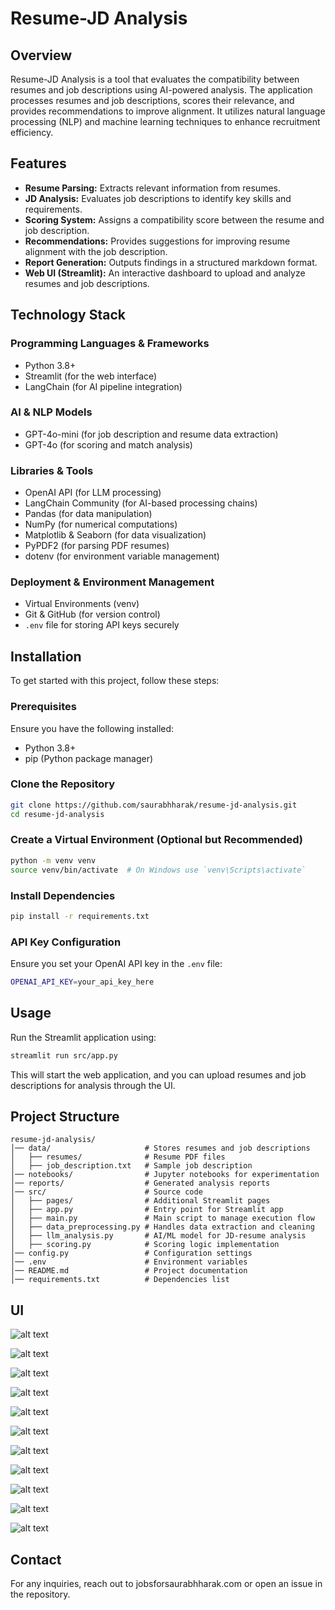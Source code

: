 # Resume-JD Analysis

## Overview
Resume-JD Analysis is a tool that evaluates the compatibility between resumes and job descriptions using AI-powered analysis. The application processes resumes and job descriptions, scores their relevance, and provides recommendations to improve alignment. It utilizes natural language processing (NLP) and machine learning techniques to enhance recruitment efficiency.

## Features
- **Resume Parsing:** Extracts relevant information from resumes.
- **JD Analysis:** Evaluates job descriptions to identify key skills and requirements.
- **Scoring System:** Assigns a compatibility score between the resume and job description.
- **Recommendations:** Provides suggestions for improving resume alignment with the job description.
- **Report Generation:** Outputs findings in a structured markdown format.
- **Web UI (Streamlit):** An interactive dashboard to upload and analyze resumes and job descriptions.
## Technology Stack
### **Programming Languages & Frameworks**
- Python 3.8+
- Streamlit (for the web interface)
- LangChain (for AI pipeline integration)

### **AI & NLP Models**
- GPT-4o-mini (for job description and resume data extraction)
- GPT-4o (for scoring and match analysis)

### **Libraries & Tools**
- OpenAI API (for LLM processing)
- LangChain Community (for AI-based processing chains)
- Pandas (for data manipulation)
- NumPy (for numerical computations)
- Matplotlib & Seaborn (for data visualization)
- PyPDF2 (for parsing PDF resumes)
- dotenv (for environment variable management)

### **Deployment & Environment Management**
- Virtual Environments (venv)
- Git & GitHub (for version control)
- `.env` file for storing API keys securely

## Installation
To get started with this project, follow these steps:

### Prerequisites
Ensure you have the following installed:
- Python 3.8+
- pip (Python package manager)

### Clone the Repository
```sh
git clone https://github.com/saurabhharak/resume-jd-analysis.git
cd resume-jd-analysis
```

### Create a Virtual Environment (Optional but Recommended)
```sh
python -m venv venv
source venv/bin/activate  # On Windows use `venv\Scripts\activate`
```

### Install Dependencies
```sh
pip install -r requirements.txt
```

### API Key Configuration
Ensure you set your OpenAI API key in the `.env` file:
```sh
OPENAI_API_KEY=your_api_key_here
```

## Usage
Run the Streamlit application using:
```sh
streamlit run src/app.py
```
This will start the web application, and you can upload resumes and job descriptions for analysis through the UI.

## Project Structure
```
resume-jd-analysis/
│── data/                     # Stores resumes and job descriptions
│   ├── resumes/              # Resume PDF files
│   ├── job_description.txt   # Sample job description
│── notebooks/                # Jupyter notebooks for experimentation
│── reports/                  # Generated analysis reports
│── src/                      # Source code
│   ├── pages/                # Additional Streamlit pages
│   ├── app.py                # Entry point for Streamlit app
│   ├── main.py               # Main script to manage execution flow
│   ├── data_preprocessing.py # Handles data extraction and cleaning
│   ├── llm_analysis.py       # AI/ML model for JD-resume analysis
│   ├── scoring.py            # Scoring logic implementation
│── config.py                 # Configuration settings
│── .env                      # Environment variables
│── README.md                 # Project documentation
│── requirements.txt          # Dependencies list
```

## UI

![alt text](demo/image.png)

![alt text](demo/image12.png)

![alt text](demo/image-1.png)

![alt text](demo/image-2.png)

![alt text](demo/image-3.png)

![alt text](demo/image-4.png)

![alt text](demo/image-5.png)

![alt text](demo/image-6.png)

![alt text](demo/image-7.png)

![alt text](demo/image-8.png)

![alt text](demo/image-9.png)

## Contact
For any inquiries, reach out to jobsforsaurabhharak.com or open an issue in the repository.

